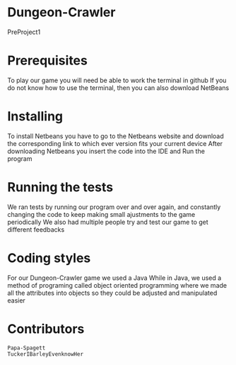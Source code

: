 # Dungeon-Crawler
PreProject1
# Prerequisites
  To play our game you will need be able to work the terminal in github
  If you do not know how to use the terminal, then you can also download NetBeans 
# Installing
   To install Netbeans you have to go to the Netbeans website and download the corresponding link to which ever version fits your current device
   After downloading Netbeans you insert the code into the IDE and Run the program 
# Running the tests
  We ran tests by running our program over and over again, and constantly changing the code to keep making small ajustments to the game periodically 
  We also had multiple people try and test our game to get different feedbacks 
  # Coding styles 
  For our Dungeon-Crawler game we used a Java
  While in Java, we used a method of programing called object oriented programming where we made all the attributes into objects so they could be adjusted and manipulated easier 
  # Contributors 
    Papa-Spagett
    TuckerIBarleyEvenknowHer
